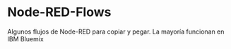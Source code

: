 # Node-RED-Flows
Algunos flujos de Node-RED para copiar y pegar. La mayoría funcionan en IBM Bluemix
